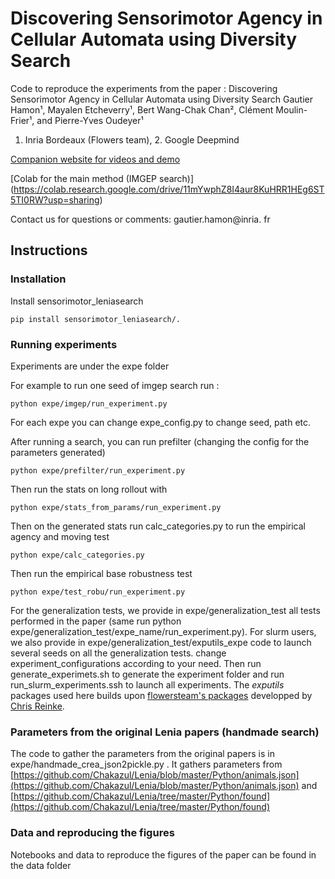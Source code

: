 # Discovering Sensorimotor Agency in Cellular Automata using Diversity Search 

Code to reproduce the experiments from the paper : Discovering Sensorimotor Agency in Cellular Automata using Diversity Search 
Gautier Hamon¹, Mayalen Etcheverry¹, Bert Wang-Chak Chan², Clément Moulin-Frier¹, and Pierre-Yves Oudeyer¹ 
1. Inria Bordeaux (Flowers team), 2. Google Deepmind


[Companion website for videos and demo](https://developmentalsystems.org/sensorimotor-lenia-companion/)

[Colab for the main method (IMGEP search)] (https://colab.research.google.com/drive/11mYwphZ8I4aur8KuHRR1HEg6ST5TI0RW?usp=sharing)

Contact us for questions or comments: gautier.hamon@inria. fr



## Instructions


### Installation 

Install sensorimotor_leniasearch 

```
pip install sensorimotor_leniasearch/.
```


### Running experiments 

Experiments are under the expe folder 

For example to run one seed of imgep search run :

```
python expe/imgep/run_experiment.py
```
For each expe you can change expe_config.py to change seed, path etc. 


After running a search, you can run prefilter (changing the config for the parameters generated)

```
python expe/prefilter/run_experiment.py
```

Then run the stats on long rollout with 

```
python expe/stats_from_params/run_experiment.py
```

Then on the generated stats run calc_categories.py to run the empirical agency and moving test 
```
python expe/calc_categories.py
```

Then run the empirical base robustness test 
```
python expe/test_robu/run_experiment.py
```


For the generalization tests, we provide in expe/generalization_test all tests performed in the paper (same run python expe/generalization_test/expe_name/run_experiment.py). 
For slurm users, we also provide in expe/generalization_test/exputils_expe code to launch several seeds on all the generalization tests. change experiment_configurations according to your need. Then run generate_experimets.sh to generate the experiment folder and run run_slurm_experiments.ssh to launch all experiments. 
The *exputils* packages used here builds upon [flowersteam's packages](https://github.com/flowersteam/automated_discovery_of_lenia_patterns) developped by [Chris Reinke](https://www.scirei.net/). 



### Parameters from the original Lenia papers (handmade search)

The code to gather the parameters from the original papers is in expe/handmade_crea_json2pickle.py . It gathers parameters from [https://github.com/Chakazul/Lenia/blob/master/Python/animals.json](https://github.com/Chakazul/Lenia/blob/master/Python/animals.json) and [https://github.com/Chakazul/Lenia/tree/master/Python/found](https://github.com/Chakazul/Lenia/tree/master/Python/found)

### Data and reproducing the figures 

Notebooks and data to reproduce the figures of the paper can be found in the data folder 









